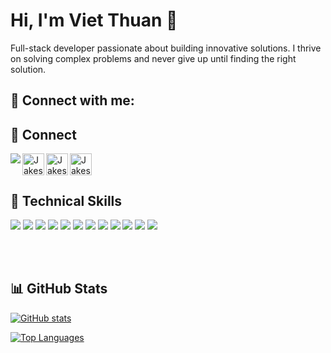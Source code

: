 # Hi, I'm Viet Thuan 👋

Full-stack developer passionate about building innovative solutions. I thrive on solving complex problems and never give up until finding the right solution.

## 🤝 Connect with me:
## 🤝 Connect

<a href="mailto:jakes.developer@gmail.com">
 <img align="left" src="https://img.shields.io/badge/Gmail-D14836?style=for-the-badge&logo=gmail&logoColor=white" />
</a>

<a href="https://www.linkedin.com/in/jakesdeveloper/"><img align="left" src="https://raw.githubusercontent.com/jakesedev/jakesedev/main/5296501_linkedin_network_linkedin_logo_icon.png" alt="Jakes Developer | LinkedIn" width="35px"/></a>

<a href="https://www.facebook.com/Jakes.Official/"><img align="left" src="https://raw.githubusercontent.com/jakesedev/jakesedev/main/5365678_fb_facebook_facebook_logo_icon.png" alt="Jakes Developer| Facebook" width="35px"/></a>

<!-- <a href="https://www.youtube.com/channel/UCD1TmriSJKAZQPmWsqb8dnQ"><img align="left" src="https://raw.githubusercontent.com/jakesedev/jakesedev/main/5296521_play_video_vlog_youtube_youtube_logo_icon.png" alt="Jakes Developer| Youtube" width="35px"/></a> -->


<a href="mailto:jakes.developer@gmail.com"><img align="left" src="https://raw.githubusercontent.com/jakesedev/jakesedev/main/2993691_brand_brands_gmail_logo_logos_icon.png" alt="Jakes Developer | Gmail" width="35px"/></a>


</br>
</br>

## 💼 Technical Skills

![](https://img.shields.io/badge/Code-JavaScript-informational?style=flat&logo=JavaScript&color=F7DF1E)
![](https://img.shields.io/badge/Code-TypeScript-informational?style=flat&logo=TypeScript&color=3178C6)
![](https://img.shields.io/badge/Code-Java-informational?style=flat&logo=Java&color=007396)
![](https://img.shields.io/badge/Framework-Angular-informational?style=flat&logo=Angular&color=DD0031)
![](https://img.shields.io/badge/Framework-Spring_Boot-informational?style=flat&logo=Spring&color=6DB33F)
![](https://img.shields.io/badge/Framework-Node.js-informational?style=flat&logo=Node.js&color=339933)
![](https://img.shields.io/badge/Database-SQL-informational?style=flat&logo=PostgreSQL&color=336791)
![](https://img.shields.io/badge/Database-NoSQL-informational?style=flat&logo=MongoDB&color=47A248)
![](https://img.shields.io/badge/Tools-Docker-informational?style=flat&logo=Docker&color=2496ED)
![](https://img.shields.io/badge/Tools-Microservices-informational?style=flat&logo=Moleculer&color=688FDB)
![](https://img.shields.io/badge/Design-Figma-informational?style=flat&logo=Figma&color=F24E1E)
![](https://img.shields.io/badge/Tools-Jira-informational?style=flat&logo=Jira&color=0052CC)

<!-- ## 🌱 Currently Learning
- Expanding Docker expertise
- Microservices architecture
- Advanced Spring Boot concepts -->



<br />
<br />

## 📊 GitHub Stats

[![GitHub stats](https://github-readme-stats.vercel.app/api?username=jakesdev&show_icons=true&theme=radical)](https://github.com/jakesdev)

[![Top Languages](https://github-readme-stats.vercel.app/api/top-langs/?username=jakesdev&layout=compact&theme=radical)](https://github.com/jakesdev)
